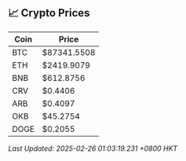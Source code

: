 ## 📈 Crypto Prices

| Coin | Price |
| ---- | ----- |
| BTC | $87341.5508 |
| ETH | $2419.9079 |
| BNB | $612.8756 |
| CRV | $0.4406 |
| ARB | $0.4097 |
| OKB | $45.2754 |
| DOGE | $0.2055 |

_Last Updated: 2025-02-26 01:03:19.231 +0800 HKT_